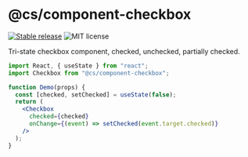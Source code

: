 # @cs/component-checkbox

[![Stable release](https://img.shields.io/npm/v/@ciceksepeti/cui/checkbox.svg)](https://npm.im/@ciceksepeti/cui/checkbox) ![MIT license](https://badgen.now.sh/badge/license/MIT)

Tri-state checkbox component, checked, unchecked, partially checked.

```jsx
import React, { useState } from "react";
import Checkbox from "@cs/component-checkbox";

function Demo(props) {
  const [checked, setChecked] = useState(false);
  return (
    <Checkbox
      checked={checked}
      onChange={(event) => setChecked(event.target.checked)}
    />
  );
}
```
